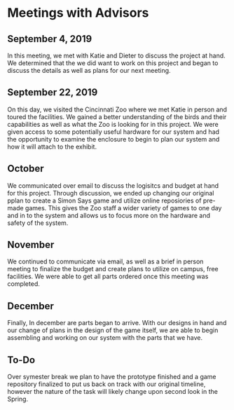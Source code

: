# Meetings with Advisors
## September 4, 2019
In this meeting, we met with Katie and Dieter to discuss the project at hand. We determined that the we did want to work on this project and began to discuss the details as well as plans for our next meeting.
## September 22, 2019
On this day, we visited the Cincinnati Zoo where we met Katie in person and toured the facilities. We gained a better understanding of the birds and their capabilities as well as what the Zoo is looking for in this project. We were given access to some potentially useful hardware for our system and had the opportunity to examine the enclosure to begin to plan our system and how it will attach to the exhibit.
## October
We communicated over email to discuss the logisitcs and budget at hand for this project. Through discussion, we ended up changing our original pplan to create a Simon Says game and utilize online reposiories of pre-made games. This gives the Zoo staff a wider variety of games to one day and in to the system and allows us to focus more on the hardware and safety of the system.
## November
We continued to communicate via email, as well as a brief in person meeting to finalize the budget and create plans to utilize on campus, free facilities. We were able to get all parts ordered once this meeting was completed.
## December
Finally, In december are parts began to arrive. With our designs in hand and our change of plans in the design of the game itself, we are able to begin assembling and working on our system with the parts that we have.
## To-Do
Over symester break we plan to have the prototype finished and a game repository finalized to put us back on track with our original timeline, however the nature of the task will likely change upon second look in the Spring.

